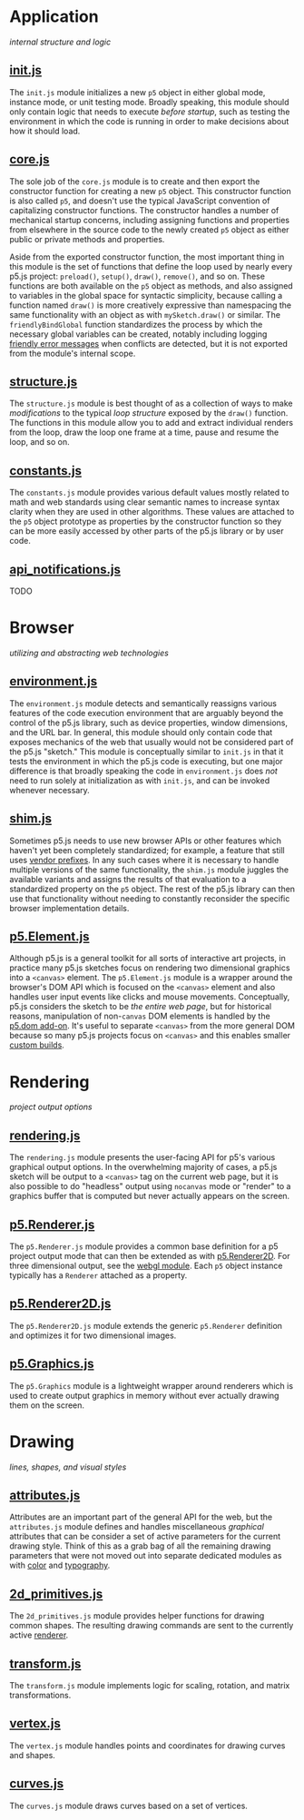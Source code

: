 # Application

*internal structure and logic*

## [init.js](./init.js)

The `init.js` module initializes a new `p5` object in either global mode, instance mode, or unit testing mode. Broadly speaking, this module should only contain logic that needs to execute *before startup*, such as testing the environment in which the code is running in order to make decisions about how it should load.

## [core.js](./core.js)

The sole job of the `core.js` module is to create and then export the constructor function for creating a new `p5` object. This constructor function is also called `p5`, and doesn't use the typical JavaScript convention of capitalizing constructor functions. The constructor handles a number of mechanical startup concerns, including assigning functions and properties from elsewhere in the source code to the newly created `p5` object as either public or private methods and properties.

Aside from the exported constructor function, the most important thing in this module is the set of functions that define the loop used by nearly every p5.js project: `preload()`, `setup()`, `draw()`, `remove()`, and so on. These functions are both available on the `p5` object as methods, and also assigned to variables in the global space for syntactic simplicity, because calling a function named `draw()` is more creatively expressive than namespacing the same functionality with an object as with `mySketch.draw()` or similar. The `friendlyBindGlobal` function standardizes the process by which the necessary global variables can be created, notably including logging [friendly error messages](https://github.com/processing/p5.js/wiki/Friendly-Error-System) when conflicts are detected, but it is not exported from the module's internal scope.

## [structure.js](./structure.js)

The `structure.js` module is best thought of as a collection of ways to make *modifications* to the typical *loop structure* exposed by the `draw()` function. The functions in this module allow you to add and extract individual renders from the loop, draw the loop one frame at a time, pause and resume the loop, and so on.

## [constants.js](./constants.js)

The `constants.js` module provides various default values mostly related to math and web standards using clear semantic names to increase syntax clarity when they are used in other algorithms. These values are attached to the `p5` object prototype as properties by the constructor function so they can be more easily accessed by other parts of the p5.js library or by user code.

## [api_notifications.js](./api_notifications.js)
TODO

# Browser

*utilizing and abstracting web technologies*

## [environment.js](./environment.js)

The `environment.js` module detects and semantically reassigns various features of the code execution environment that are arguably beyond the control of the p5.js library, such as device properties, window dimensions, and the URL bar. In general, this module should only contain code that exposes mechanics of the web that usually would not be considered part of the p5.js "sketch." This module is conceptually similar to `init.js` in that it tests the environment in which the p5.js code is executing, but one major difference is that broadly speaking the code in `environment.js` does *not* need to run solely at initialization as with `init.js`, and can be invoked whenever necessary.

## [shim.js](./shim.js)

Sometimes p5.js needs to use new browser APIs or other features which haven't yet been completely standardized; for example, a feature that still uses [vendor prefixes](https://developer.mozilla.org/en-US/docs/Glossary/Vendor_Prefix). In any such cases where it is necessary to handle multiple versions of the same functionality, the `shim.js` module juggles the available variants and assigns the results of that evaluation to a standardized property on the `p5` object. The rest of the p5.js library can then use that functionality without needing to constantly reconsider the specific browser implementation details.

## [p5.Element.js](./p5.Element.js)

Although p5.js is a general toolkit for all sorts of interactive art projects, in practice many p5.js sketches focus on rendering two dimensional graphics into a `<canvas>` element. The `p5.Element.js` module is a wrapper around the browser's DOM API which is focused on the `<canvas>` element and also handles user input events like clicks and mouse movements. Conceptually, p5.js considers the sketch to be *the entire web page*, but for historical reasons, manipulation of non-`canvas` DOM elements is handled by the [p5.dom add-on](https://p5js.org/reference/#/libraries/p5.dom). It's useful to separate `<canvas>` from the more general DOM because so many p5.js projects focus on `<canvas>` and this enables smaller [custom builds](https://github.com/processing/p5.js/blob/master/developer_docs/custom_p5_build.md). 

# Rendering

*project output options*

## [rendering.js](./rendering.js)

The `rendering.js` module presents the user-facing API for p5's various graphical output options. In the overwhelming majority of cases, a p5.js sketch will be output to a `<canvas>` tag on the current web page, but it is also possible to do "headless" output using `nocanvas` mode or "render" to a graphics buffer that is computed but never actually appears on the screen.

## [p5.Renderer.js](./p5.Renderer.js)

The `p5.Renderer.js` module provides a common base definition for a p5 project output mode that can then be extended as with [p5.Renderer2D](./p5.Renderer2D.js). For three dimensional output, see the [webgl module](../webgl/). Each `p5` object instance typically has a `Renderer` attached as a property.

## [p5.Renderer2D.js](./p5.Renderer2D.js)

The `p5.Renderer2D.js` module extends the generic `p5.Renderer` definition and optimizes it for two dimensional images.

## [p5.Graphics.js](./p5.Graphics.js)

The `p5.Graphics` module is a lightweight wrapper around renderers which is used to create output graphics in memory without ever actually drawing them on the screen.

# Drawing

*lines, shapes, and visual styles*

## [attributes.js](./attributes.js)

Attributes are an important part of the general API for the web, but the `attributes.js` module defines and handles miscellaneous *graphical* attributes that can be consider a set of active parameters for the current drawing style. Think of this as a grab bag of all the remaining drawing parameters that were not moved out into separate dedicated modules as with [color](../color/) and [typography](../typography/).

## [2d_primitives.js](./2d_primitives.js)

The `2d_primitives.js` module provides helper functions for drawing common shapes. The resulting drawing commands are sent to the currently active [renderer](./rendering.js).

## [transform.js](./transform.js)

The `transform.js` module implements logic for scaling, rotation, and matrix transformations.

## [vertex.js](./vertex.js)

The `vertex.js` module handles points and coordinates for drawing curves and shapes.

## [curves.js](./curves.js)

The `curves.js` module draws curves based on a set of vertices.
